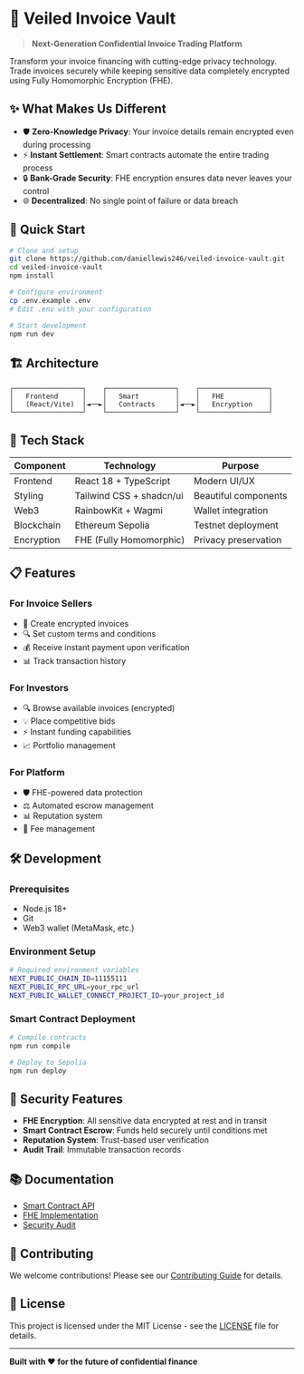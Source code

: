 # 🔐 Veiled Invoice Vault

> **Next-Generation Confidential Invoice Trading Platform**

Transform your invoice financing with cutting-edge privacy technology. Trade invoices securely while keeping sensitive data completely encrypted using Fully Homomorphic Encryption (FHE).

## ✨ What Makes Us Different

- 🛡️ **Zero-Knowledge Privacy**: Your invoice details remain encrypted even during processing
- ⚡ **Instant Settlement**: Smart contracts automate the entire trading process
- 🔒 **Bank-Grade Security**: FHE encryption ensures data never leaves your control
- 🌐 **Decentralized**: No single point of failure or data breach

## 🚀 Quick Start

```bash
# Clone and setup
git clone https://github.com/daniellewis246/veiled-invoice-vault.git
cd veiled-invoice-vault
npm install

# Configure environment
cp .env.example .env
# Edit .env with your configuration

# Start development
npm run dev
```

## 🏗️ Architecture

```
┌─────────────────┐    ┌─────────────────┐    ┌─────────────────┐
│   Frontend      │    │   Smart         │    │   FHE           │
│   (React/Vite)  │◄──►│   Contracts     │◄──►│   Encryption    │
└─────────────────┘    └─────────────────┘    └─────────────────┘
```

## 🔧 Tech Stack

| Component | Technology | Purpose |
|-----------|------------|---------|
| Frontend | React 18 + TypeScript | Modern UI/UX |
| Styling | Tailwind CSS + shadcn/ui | Beautiful components |
| Web3 | RainbowKit + Wagmi | Wallet integration |
| Blockchain | Ethereum Sepolia | Testnet deployment |
| Encryption | FHE (Fully Homomorphic) | Privacy preservation |

## 📋 Features

### For Invoice Sellers
- 📄 Create encrypted invoices
- 🔍 Set custom terms and conditions
- 💰 Receive instant payment upon verification
- 📊 Track transaction history

### For Investors
- 🔍 Browse available invoices (encrypted)
- 💡 Place competitive bids
- ⚡ Instant funding capabilities
- 📈 Portfolio management

### For Platform
- 🛡️ FHE-powered data protection
- ⚖️ Automated escrow management
- 📊 Reputation system
- 💼 Fee management

## 🛠️ Development

### Prerequisites
- Node.js 18+
- Git
- Web3 wallet (MetaMask, etc.)

### Environment Setup
```bash
# Required environment variables
NEXT_PUBLIC_CHAIN_ID=11155111
NEXT_PUBLIC_RPC_URL=your_rpc_url
NEXT_PUBLIC_WALLET_CONNECT_PROJECT_ID=your_project_id
```

### Smart Contract Deployment
```bash
# Compile contracts
npm run compile

# Deploy to Sepolia
npm run deploy
```

## 🔐 Security Features

- **FHE Encryption**: All sensitive data encrypted at rest and in transit
- **Smart Contract Escrow**: Funds held securely until conditions met
- **Reputation System**: Trust-based user verification
- **Audit Trail**: Immutable transaction records

## 📚 Documentation

- [Smart Contract API](./docs/contract-api.md)
- [FHE Implementation](./docs/fhe-guide.md)
- [Security Audit](./docs/security.md)

## 🤝 Contributing

We welcome contributions! Please see our [Contributing Guide](./CONTRIBUTING.md) for details.

## 📄 License

This project is licensed under the MIT License - see the [LICENSE](./LICENSE) file for details.

---

**Built with ❤️ for the future of confidential finance**
